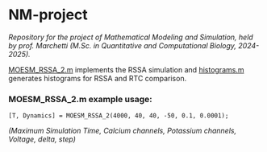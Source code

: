 # NM-project
_Repository for the project of Mathematical Modeling and Simulation, held by prof. Marchetti (M.Sc. in Quantitative and Computational Biology, 2024-2025)._

[MOESM_RSSA_2.m](https://github.com/Sara-Baldinelli/NM-project/blob/main/code/MOESM4_RSSA_2.m) implements the RSSA simulation and [histograms.m](https://github.com/Sara-Baldinelli/NM-project/blob/main/code/histograms.m) generates histograms for RSSA and RTC comparison.

### MOESM_RSSA_2.m example usage:
```
[T, Dynamics] = MOESM_RSSA_2(4000, 40, 40, -50, 0.1, 0.0001); 
```
_(Maximum Simulation Time, Calcium channels, Potassium channels, Voltage, delta, step)_

